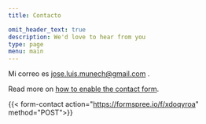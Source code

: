 ```yaml
---
title: Contacto

omit_header_text: true
description: We'd love to hear from you
type: page
menu: main
---
```


 Mi correo es jose.luis.munech@gmail.com .

Read more on [how to enable the contact form](https://github.com/theNewDynamic/gohugo-theme-ananke/#activate-the-contact-form).

{{< form-contact action="https://formspree.io/f/xdoqyroa"
method="POST">}}

